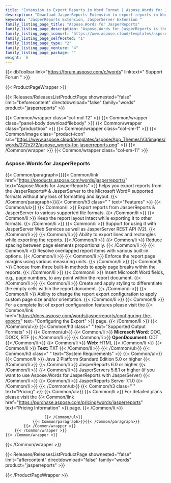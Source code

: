 ```yaml
---
title: "Extension to Export Reports in Word Format | Aspose.Words for JasperReports"
description: "Download JasperReports Extension to export reports in Word & HTML formats from JasperReports and JasperServer. "
keywords: "JasperReports Extension, JasperServer Extension "
family_listing_page_title: "Aspose.Words for JasperReports"
family_listing_page_description: "Aspose.Words for JasperReports is the only solution on the market that makes it possible to export reports from JasperReports and JasperServer to Microsoft Word document (DOC), Office Open XML (OOXML, DOCX), Rich Text Format (RTF), OpenDocument Text (ODT), Web page (HTML) and plain text (TXT) formats without using Microsoft Word."
family_listing_page_iconurl: "https://www.aspose.cloud/templates/aspose/App_Themes/V3/images/words/272x272/aspose_words-for-jasperreports.png"
family_listing_page_selfHosted: "1"
family_listing_page_type: "2"
family_listing_page_venture: "4"
family_listing_page_package: ""
weight:  6
---
```


{{< dbToolbar link="https://forum.aspose.com/c/words" linktext=" Support Forum " >}}


{{< ProductPageWrapper >}}

<!-- ReleasesListProductPage-->
   {{< Releases/ReleasesListProductPage shownested="false"  limit="beforecontent" directdownload="false" family="words" product="jasperreports" >}}
<!-- /ReleasesListProductPage-->

<!-- ProductPageContent-->
{{< Common/wrapper class="col-md-12" >}}
    {{< Common/wrapper class="panel-body downloadfilebody" >}}
        {{< Common/wrapper class="productbox" >}}
            {{< Common/wrapper class="col-sm-1" >}}
                {{< Common/image class="product-icon" src="https://www.aspose.cloud/templates/aspose/App_Themes/V3/images/words/272x272/aspose_words-for-jasperreports.png"  >}}
            {{< /Common/wrapper >}}
            {{< Common/wrapper class="col-sm-11" >}}
                <h3 class="product-title">Aspose.Words for JasperReports</h3>
                {{< Common/paragraph>}}{{< Common/link href="https://products.aspose.com/words/jasperreports/" text="Aspose.Words for JasperReports"  >}} helps
                    you export reports
                    from the JasperReports® &amp; JasperServer to the Microsoft
                    Word® supported formats without any loss of formatting and layout.
                    {{< /Common/paragraph>}}{{< Common/h3 class=" " text="Features"  >}}
                     {{< Common/ul>}} 
                           {{< Common/li >}} Export reports from JasperReports &amp; JasperServer to various supported file formats. {{< /Common/li >}}
                           {{< Common/li >}} Keep the report layout intact while exporting it to other formats. {{< /Common/li >}}
                           {{< Common/li >}} Support for using it with JasperServer Web Services as well as JasperServer REST API (V2).
                         {{< /Common/li >}}
                           {{< Common/li >}} Ability to export lines and rectangles while exporting the reports. {{< /Common/li >}}
                           {{< Common/li >}} Reduce spacing between page elements proportionally. {{< /Common/li >}}
                           {{< Common/li >}} Resolve overlapped report items with various built-in options. {{< /Common/li >}}
                           {{< Common/li >}} Enforce the report page margins using various measuring units. {{< /Common/li >}}
                           {{< Common/li >}} Choose from three built-in methods to apply page breaks within the reports. {{< /Common/li >}}
                           {{< Common/li >}} Insert Microsoft Word fields, e.g., page numbers, to any point within the report document.
                         {{< /Common/li >}}
                           {{< Common/li >}} Create and apply styling to differentiate the empty cells within the report document. {{< /Common/li >}}
                           {{< Common/li >}} Ability to change the report export configuration to apply custom page size and/or
                            orientation. {{< /Common/li >}}
                           {{< Common/li >}} For a complete list of export configuration features please visit the {{< Common/link href="https://docs.aspose.com/words/jasperreports/configuring-the-export/" text="Configuring the Export"  >}} page.
                         {{< /Common/li >}}
                     {{< /Common/ul>}}
                    {{< Common/h3 class=" " text="Supported Output Formats"  >}}
                     {{< Common/ul>}} 
                           {{< Common/li >}} <strong>Microsoft Word:</strong> DOC, DOCX, RTF {{< /Common/li >}}
                           {{< Common/li >}} <strong>OpenDocument:</strong> ODT {{< /Common/li >}}
                           {{< Common/li >}} <strong>Web:</strong> HTML {{< /Common/li >}}
                           {{< Common/li >}} <strong>Text:</strong> TXT {{< /Common/li >}}
                     {{< /Common/ul>}}
                    {{< Common/h3 class=" " text="System Requirements"  >}}
                     {{< Common/ul>}} 
                           {{< Common/li >}} Java 2 Platform Standard Edition 5.0 or higher {{< /Common/li >}}
                           {{< Common/li >}} JasperReports 6.0 or higher {{< /Common/li >}}
                           {{< Common/li >}} JasperServers 5.6.1 or higher (if you want to use Aspose.Words for JasperReports with
                            JasperServer) {{< /Common/li >}}
                           {{< Common/li >}} JasperReports Server 7.1.0 {{< /Common/li >}}
                     {{< /Common/ul>}}
                    {{< Common/h3 class=" " text="Pricing"  >}}
                     {{< Common/ul>}} 
                           {{< Common/li >}} For detailed plans please visit the {{< Common/link href="https://purchase.aspose.com/pricing/words/jasperreports" text="Pricing Information"  >}} page. {{< /Common/li >}}
                        
                     {{< /Common/ul>}}
                {{< Common/paragraph>}}{{< /Common/paragraph>}}
            {{< /Common/wrapper >}}
        {{< /Common/wrapper >}}
    {{< /Common/wrapper >}}
{{< /Common/wrapper >}}

<!-- /ProductPageContent-->



<!-- ReleasesListProductPage-->
   {{< Releases/ReleasesListProductPage shownested="false"  limit="aftercontent" directdownload="false" family="words" product="jasperreports" >}}
<!-- /ReleasesListProductPage-->

{{< /ProductPageWrapper >}}

